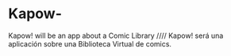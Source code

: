 # Kapow-
Kapow! will be an app about a Comic Library //// Kapow! será una aplicación sobre una Biblioteca Virtual de comics. 
